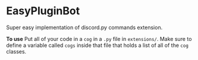 # EasyPluginBot
Super easy implementation of discord.py commands extension.

**To use**
Put all of your code in a `cog` in a `.py` file in `extensions/`. Make sure to define a variable called `cogs` inside that file that holds a list of all of the `cog` classes.
